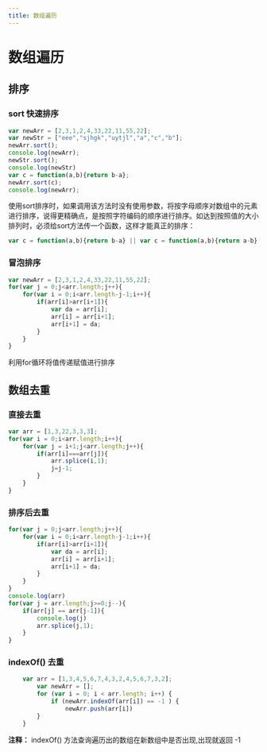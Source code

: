 ```yaml
---
title: 数组遍历
---
```

# 数组遍历
## 排序
### sort 快速排序
```js
var newArr = [2,3,1,2,4,33,22,11,55,22];
var newStr = ["eee","sjhgk","uytjl","a","c","b"];
newArr.sort();
console.log(newArr);  
newStr.sort();
console.log(newStr)
var c = function(a,b){return b-a};
newArr.sort(c);
console.log(newArr);
```
使用sort排序时，如果调用该方法时没有使用参数，将按字母顺序对数组中的元素进行排序，说得更精确点，是按照字符编码的顺序进行排序。如达到按照值的大小排列时，必须给sort方法传一个函数，这样才能真正的排序：
```js
var c = function(a,b){return b-a} || var c = function(a,b){return a-b}
```
### 冒泡排序
```js
var newArr = [2,3,1,2,4,33,22,11,55,22];
for(var j = 0;j<arr.length;j++){
	for(var i = 0;i<arr.length-j-1;i++){
		if(arr[i]>arr[i+1]){
			var da = arr[i];
			arr[i] = arr[i+1];
			arr[i+1] = da;
		}
	}
}
```
利用for循环将值传递赋值进行排序
## 数组去重
### 直接去重
```js
var arr = [1,3,22,3,3,3];
for(var i = 0;i<arr.length;i++){
	for(var j = i+1;j<arr.length;j++){
		if(arr[i]===arr[j]){
			arr.splice(i,1);
			j=j-1;
		}
	}
}
```
### 排序后去重
```js
for(var j = 0;j<arr.length;j++){
	for(var i = 0;i<arr.length-j-1;i++){
		if(arr[i]>arr[i+1]){
			var da = arr[i];
			arr[i] = arr[i+1];
			arr[i+1] = da;
		}
	}
}
console.log(arr)
for(var j = arr.length;j>=0;j--){
	if(arr[j] == arr[j-1]){
		console.log(j)
		arr.splice(j,1);
	}
}
```
### indexOf() 去重
```js
    var arr = [1,3,4,5,6,7,4,3,2,4,5,6,7,3,2];
        var newArr = [];
        for (var i = 0; i < arr.length; i++) {
            if (newArr.indexOf(arr[i]) == -1 ) {
                newArr.push(arr[i])
        }
    }
```
**注释：** indexOf() 方法查询遍历出的数组在新数组中是否出现,出现就返回 -1

